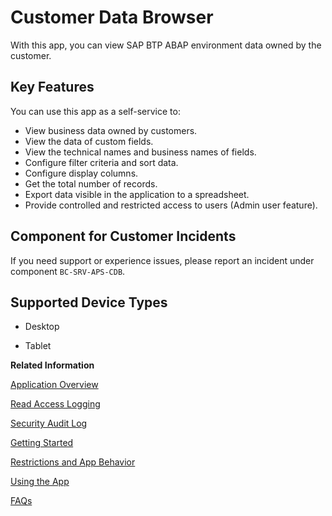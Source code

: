 <!-- loioc570bf8a63d14336b0abb1b035e9ad3c -->

# Customer Data Browser



With this app, you can view SAP BTP ABAP environment data owned by the customer.



## Key Features

You can use this app as a self-service to:

-   View business data owned by customers.
-   View the data of custom fields.
-   View the technical names and business names of fields.
-   Configure filter criteria and sort data.
-   Configure display columns.
-   Get the total number of records.
-   Export data visible in the application to a spreadsheet.
-   Provide controlled and restricted access to users \(Admin user feature\).



<a name="loioc570bf8a63d14336b0abb1b035e9ad3c__section_gkg_vls_zxb"/>

## Component for Customer Incidents

If you need support or experience issues, please report an incident under component `BC-SRV-APS-CDB`.



## Supported Device Types

-   Desktop

-   Tablet


**Related Information**  


[Application Overview](application-overview-2c8f2bd.md "")

[Read Access Logging](read-access-logging-1fcb706.md "")

[Security Audit Log](security-audit-log-d2167ac.md "")

[Getting Started](getting-started-dce4f9a.md "")

[Restrictions and App Behavior](restrictions-and-app-behavior-15fb03d.md "")

[Using the App](using-the-app-c222a96.md "")

[FAQs](faqs-6566530.md "")

